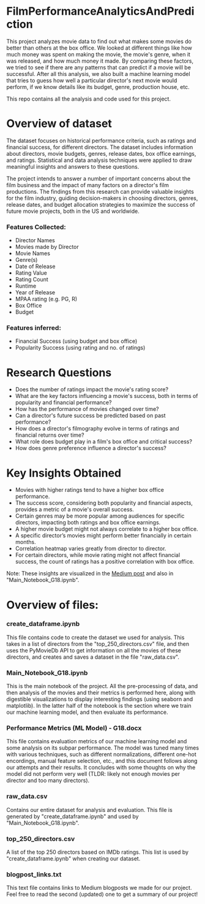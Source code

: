 # FilmPerformanceAnalyticsAndPrediction
This project analyzes movie data to find out what makes some movies do better than others at the box office. We looked at different things like how much money was spent on making the movie, the movie's genre, when it was released, and how much money it made. By comparing these factors, we tried to see if there are any patterns that can predict if a movie will be successful. 
After all this analysis, we also built a machine learning model that tries to guess how well a particular director's next movie would perform, if we know details like its budget, genre, production house, etc. 

This repo contains all the analysis and code used for this project.


# Overview of dataset 
The dataset focuses on historical performance criteria, such as ratings and financial success, for different directors. The dataset includes information about directors, movie budgets, genres, release dates, box office earnings, and ratings. Statistical and data analysis techniques were applied to draw meaningful insights and answers to these questions.

The project intends to answer a number of important concerns about the film business and the impact of many factors on a director's film productions. The findings from this research can provide valuable insights for the film industry, guiding decision-makers in choosing directors, genres, release dates, and budget allocation strategies to maximize the success of future movie projects, both in the US and worldwide. 

### Features Collected: 
- Director Names
- Movies made by Director
- Movie Names
- Genre(s)
- Date of Release 
- Rating Value
- Rating Count
- Runtime
- Year of Release
- MPAA rating (e.g. PG, R)
- Box Office
- Budget

### Features inferred: 
- Financial Success (using budget and box office)
- Popularity Success (using rating and no. of ratings)


# Research Questions

- Does the number of ratings impact the movie's rating score?
- What are the key factors influencing a movie's success, both in terms of popularity and financial performance?
- How has the performance of movies changed over time?
- Can a director's future success be predicted based on past performance?
- How does a director's filmography evolve in terms of ratings and financial returns over time?
- What role does budget play in a film's box office and critical success?
- How does genre preference influence a director's success?

# Key Insights Obtained

- Movies with higher ratings tend to have a higher box office performance.
- The success score, considering both popularity and financial aspects, provides a metric of a movie's overall success.
- Certain genres may be more popular among audiences for specific directors, impacting both ratings and box office earnings.
- A higher movie budget might not always correlate to a higher box office.
- A specific director’s movies might perform better financially in certain months.
- Correlation heatmap varies greatly from director to director.
- For certain directors, while movie rating might not affect financial success, the count of ratings has a positive correlation with box office.

Note: These insights are visualized in the [Medium post](https://medium.com/@abdulahadbukhari911/unveiling-the-directors-vision-a-deep-dive-into-movie-data-analytics-9cb140f5e6b4) and also in "Main_Notebook_G18.ipynb". 

# Overview of files: 

### create_dataframe.ipynb
This file contains code to create the dataset we used for analysis. This takes in a list of directors from the "top_250_directors.csv" file, and then uses the PyMovieDb API to get information on all the movies of these directors, and creates and saves a dataset in the file "raw_data.csv". 

### Main_Notebook_G18.ipynb
This is the main notebook of the project. All the pre-processing of data, and then analysis of the movies and their metrics is performed here, along with digestible visualizations to display interesting findings (using seaborn and matplotlib). In the latter half of the notebook is the section where we train our machine learning model, and then evaluate its performance.  

### Performance Metrics (ML Model) - G18.docx
This file contains evaluation metrics of our machine learning model and some analysis on its subpar performance. The model was tuned many times with various techniques, such as different normalizations, different one-hot encordings, manual feature selection, etc., and this document follows along our attempts and their results. It concludes with some thoughts on why the model did not perform very well (TLDR: likely not enough movies per director and too many directors).  

### raw_data.csv
Contains our entire dataset for analysis and evaluation. This file is generated by "create_dataframe.ipynb" and used by "Main_Notebook_G18.ipynb". 

### top_250_directors.csv
A list of the top 250 directors based on IMDb ratings. This list is used by "create_dataframe.ipynb" when creating our dataset. 

### blogpost_links.txt
This text file contains links to Medium blogposts we made for our project. Feel free to read the second (updated) one to get a summary of our project! 
